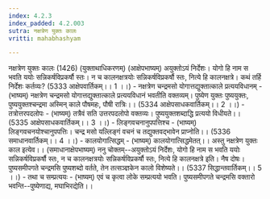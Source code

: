 ```yaml
---
index: 4.2.3
index_padded: 4.2.003
sutra: नक्षत्रेण युक्तः कालः
vritti: mahabhashyam

---
```

 नक्षत्रेण युक्तः कालः (1426) (युक्ताथाधिकरणम्) (आक्षेपभाष्यम्) अयुक्तोऽयं निर्देशः। योगो हि नाम स भवति ययोः सन्निकर्षविप्रकर्षौ स्तः। न च कालनक्षत्रयोः सन्निकर्षविप्रकर्षौ स्तः, नित्ये हि कालनक्षत्रे। कथं तर्हि निर्देशः कर्तव्यः? (5333 आक्षेपवार्तिकम्।। 1 ।।) - नक्षत्रेण चन्द्रमसो योगात्तद्युक्तात्काले प्रत्ययविधानम् - (भाष्यम्) नक्षत्रेण चन्द्रमसो योगात्तद्युक्तात्काले प्रत्ययविधानं भवतीति वक्तव्यम्। पुष्येण युक्तः पुष्ययुक्तः, पुष्ययुक्तश्चन्द्रमा अस्मिन् काले पौषमहः, पौषी रात्रिः।। (5334 आक्षेपसाधकवार्तिकम्।। 2 ।।) - तत्रोत्तरपदलोपः - (भाष्यम्) तत्रैवं सति उत्तरपदलोपो वक्तव्यः। पुष्ययुक्तशब्दाद्धि प्रत्ययो विधीयते।। (5335 आक्षेपसाधकवार्तिकम्।। 3 ।।) - लिङ्गवचनानुपपत्तिश्च - (भाष्यम्) लिङ्गवचनयोश्चानुपपत्तिः। चन्द्र मसो यल्लिङ्गं वचनं च तद्युक्तवद्भावेन प्राप्नोति।। (5336 समाधानवार्तिकम्।। 4 ।।) - कालयोगात्सिद्धम् - (भाष्यम्) कालयोगात्सिद्धमेतत्।। अस्तु नक्षत्रेण युक्तः काल इत्येव।। (समाधानाक्षेपभाष्यम्) ननु चोक्तम्--अयुक्तोऽयं निर्देशः, योगो हि नाम स भवति ययोः सन्निकर्षविप्रकर्षौ स्तः, न च कालनक्षत्रयोः सन्निकर्षविप्रकर्षौ स्तः, नित्ये हि कालनक्षत्रे इति। नैष दोषः। पुष्यसमीपगते चन्द्रमसि पुष्यशब्दो वर्तते, तेन तत्सञ्ज्ञकेन कालो विशेष्यते।। (5337 सिद्धान्तवार्तिकम्।। 5 ।।) - तथा च सम्प्रत्ययः - (भाष्यम्) एवं च कृत्वा लोके सम्प्रत्ययो भवति। पुष्यसमीपगते चन्द्रमसि वक्तारो भवन्ति--पुष्येणाद्य, मघाभिरद्येति।। 